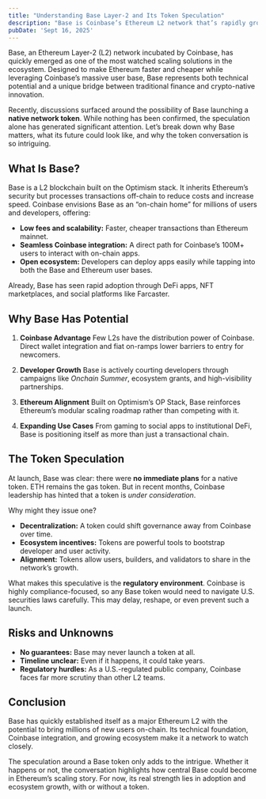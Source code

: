```yaml
---
title: "Understanding Base Layer-2 and Its Token Speculation"
description: "Base is Coinbase’s Ethereum L2 network that’s rapidly growing in adoption, with strong potential for mainstream on-chain use and ongoing speculation about a possible native token."
pubDate: 'Sept 16, 2025'
---
```


Base, an Ethereum Layer-2 (L2) network incubated by Coinbase, has quickly emerged as one of the most watched scaling solutions in the ecosystem. Designed to make Ethereum faster and cheaper while leveraging Coinbase’s massive user base, Base represents both technical potential and a unique bridge between traditional finance and crypto-native innovation.

Recently, discussions surfaced around the possibility of Base launching a **native network token**. While nothing has been confirmed, the speculation alone has generated significant attention. Let’s break down why Base matters, what its future could look like, and why the token conversation is so intriguing.

## What Is Base?

Base is a L2 blockchain built on the Optimism stack. It inherits Ethereum’s security but processes transactions off-chain to reduce costs and increase speed. Coinbase envisions Base as an “on-chain home” for millions of users and developers, offering:

* **Low fees and scalability:** Faster, cheaper transactions than Ethereum mainnet.
* **Seamless Coinbase integration:** A direct path for Coinbase’s 100M+ users to interact with on-chain apps.
* **Open ecosystem:** Developers can deploy apps easily while tapping into both the Base and Ethereum user bases.

Already, Base has seen rapid adoption through DeFi apps, NFT marketplaces, and social platforms like Farcaster.

## Why Base Has Potential

1. **Coinbase Advantage**
   Few L2s have the distribution power of Coinbase. Direct wallet integration and fiat on-ramps lower barriers to entry for newcomers.

2. **Developer Growth**
   Base is actively courting developers through campaigns like *Onchain Summer*, ecosystem grants, and high-visibility partnerships.

3. **Ethereum Alignment**
   Built on Optimism’s OP Stack, Base reinforces Ethereum’s modular scaling roadmap rather than competing with it.

4. **Expanding Use Cases**
   From gaming to social apps to institutional DeFi, Base is positioning itself as more than just a transactional chain.

## The Token Speculation

At launch, Base was clear: there were **no immediate plans** for a native token. ETH remains the gas token. But in recent months, Coinbase leadership has hinted that a token is *under consideration*.

Why might they issue one?

* **Decentralization:** A token could shift governance away from Coinbase over time.
* **Ecosystem incentives:** Tokens are powerful tools to bootstrap developer and user activity.
* **Alignment:** Tokens allow users, builders, and validators to share in the network’s growth.

What makes this speculative is the **regulatory environment**. Coinbase is highly compliance-focused, so any Base token would need to navigate U.S. securities laws carefully. This may delay, reshape, or even prevent such a launch.

## Risks and Unknowns

* **No guarantees:** Base may never launch a token at all.
* **Timeline unclear:** Even if it happens, it could take years.
* **Regulatory hurdles:** As a U.S.-regulated public company, Coinbase faces far more scrutiny than other L2 teams.

## Conclusion

Base has quickly established itself as a major Ethereum L2 with the potential to bring millions of new users on-chain. Its technical foundation, Coinbase integration, and growing ecosystem make it a network to watch closely.

The speculation around a Base token only adds to the intrigue. Whether it happens or not, the conversation highlights how central Base could become in Ethereum’s scaling story. For now, its real strength lies in adoption and ecosystem growth, with or without a token.
